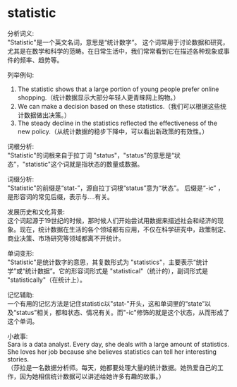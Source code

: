 # statistic

分析词义:  
"Statistic"是一个英文名词，意思是“统计数字”。 这个词常用于讨论数据和研究，尤其是在数学和科学的范畴。在日常生活中，我们常常看到它在描述各种现象或事件的频率、趋势等。

  

列举例句:

  

1.  The statistic shows that a large portion of young people prefer online shopping.（统计数据显示大部分年轻人更青睐网上购物。）
2.  We can make a decision based on these statistics.（我们可以根据这些统计数据做出决策。）
3.  The steady decline in the statistics reflected the effectiveness of the new policy.（从统计数据的稳步下降中，可以看出新政策的有效性。）

  

词根分析:  
"Statistic"的词根来自于拉丁词 "status"，"status"的意思是“状态”，"statistic"这个词就是指状态的数量或数据。

  

词缀分析:  
"Statistic"的前缀是“stat-”，源自拉丁词根“status”意为“状态”。 后缀是“-ic” ，是形容词的常见后缀，表示与....有关。

  

发展历史和文化背景:  
这个词起源于19世纪的时候，那时候人们开始尝试用数据来描述社会和经济的现象。现在，统计数据在生活的各个领域都有应用，不仅在科学研究中，政策制定、商业决策、市场研究等领域都离不开统计。

  

单词变形:  
"Statistic"是统计数字的意思，其复数形式为 "statistics"，主要表示“统计学”或“统计数据”。它的形容词形式是 "statistical"（统计的），副词形式是 "statistically"（在统计上）。

  

记忆辅助:  
一个有用的记忆方法是记住statistic以"stat-"开头，这和单词里的“state”以及“status”相关，都和状态、情况有关。而"-ic"修饰的就是这个状态，从而形成了这个单词。

  

小故事:  
Sara is a data analyst. Every day, she deals with a large amount of statistics. She loves her job because she believes statistics can tell her interesting stories.  
（莎拉是一名数据分析师。每天，她都要处理大量的统计数据。她热爱自己的工作，因为她相信统计数据可以讲述给她许多有趣的故事。）
